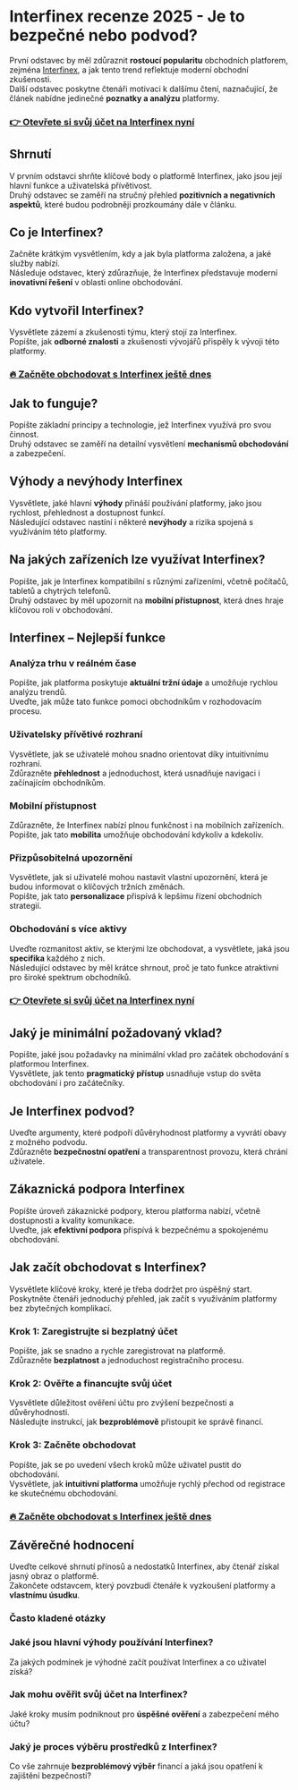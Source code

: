 # Interfinex recenze 2025 - Je to bezpečné nebo podvod?
   
První odstavec by měl zdůraznit **rostoucí popularitu** obchodních platforem, zejména [Interfinex](https://tinyurl.com/yta9t7dt), a jak tento trend reflektuje moderní obchodní zkušenosti.  
Další odstavec poskytne čtenáři motivaci k dalšímu čtení, naznačující, že článek nabídne jedinečné **poznatky a analýzu** platformy.

### [👉 Otevřete si svůj účet na Interfinex nyní](https://tinyurl.com/yta9t7dt)
## Shrnutí  
V prvním odstavci shrňte klíčové body o platformě Interfinex, jako jsou její hlavní funkce a uživatelská přívětivost.  
Druhý odstavec se zaměří na stručný přehled **pozitivních a negativních aspektů**, které budou podrobněji prozkoumány dále v článku.

## Co je Interfinex?  
Začněte krátkým vysvětlením, kdy a jak byla platforma založena, a jaké služby nabízí.  
Následuje odstavec, který zdůrazňuje, že Interfinex představuje moderní **inovativní řešení** v oblasti online obchodování.

## Kdo vytvořil Interfinex?  
Vysvětlete zázemí a zkušenosti týmu, který stojí za Interfinex.  
Popište, jak **odborné znalosti** a zkušenosti vývojářů přispěly k vývoji této platformy.

### [🔥 Začněte obchodovat s Interfinex ještě dnes](https://tinyurl.com/yta9t7dt)
## Jak to funguje?  
Popište základní principy a technologie, jež Interfinex využívá pro svou činnost.  
Druhý odstavec se zaměří na detailní vysvětlení **mechanismů obchodování** a zabezpečení.

## Výhody a nevýhody Interfinex  
Vysvětlete, jaké hlavní **výhody** přináší používání platformy, jako jsou rychlost, přehlednost a dostupnost funkcí.  
Následující odstavec nastíní i některé **nevýhody** a rizika spojená s využíváním této platformy.

## Na jakých zařízeních lze využívat Interfinex?  
Popište, jak je Interfinex kompatibilní s různými zařízeními, včetně počítačů, tabletů a chytrých telefonů.  
Druhý odstavec by měl upozornit na **mobilní přístupnost**, která dnes hraje klíčovou roli v obchodování.

## Interfinex – Nejlepší funkce  
### Analýza trhu v reálném čase  
Popište, jak platforma poskytuje **aktuální tržní údaje** a umožňuje rychlou analýzu trendů.  
Uveďte, jak může tato funkce pomoci obchodníkům v rozhodovacím procesu.

### Uživatelsky přívětivé rozhraní  
Vysvětlete, jak se uživatelé mohou snadno orientovat díky intuitivnímu rozhraní.  
Zdůrazněte **přehlednost** a jednoduchost, která usnadňuje navigaci i začínajícím obchodníkům.

### Mobilní přístupnost  
Zdůrazněte, že Interfinex nabízí plnou funkčnost i na mobilních zařízeních.  
Popište, jak tato **mobilita** umožňuje obchodování kdykoliv a kdekoliv.

### Přizpůsobitelná upozornění  
Vysvětlete, jak si uživatelé mohou nastavit vlastní upozornění, která je budou informovat o klíčových tržních změnách.  
Popište, jak tato **personalizace** přispívá k lepšímu řízení obchodních strategií.

### Obchodování s více aktivy  
Uveďte rozmanitost aktiv, se kterými lze obchodovat, a vysvětlete, jaká jsou **specifika** každého z nich.  
Následující odstavec by měl krátce shrnout, proč je tato funkce atraktivní pro široké spektrum obchodníků.

### [👉 Otevřete si svůj účet na Interfinex nyní](https://tinyurl.com/yta9t7dt)
## Jaký je minimální požadovaný vklad?  
Popište, jaké jsou požadavky na minimální vklad pro začátek obchodování s platformou Interfinex.  
Vysvětlete, jak tento **pragmatický přístup** usnadňuje vstup do světa obchodování i pro začátečníky.

## Je Interfinex podvod?  
Uveďte argumenty, které podpoří důvěryhodnost platformy a vyvrátí obavy z možného podvodu.  
Zdůrazněte **bezpečnostní opatření** a transparentnost provozu, která chrání uživatele.

## Zákaznická podpora Interfinex  
Popište úroveň zákaznické podpory, kterou platforma nabízí, včetně dostupnosti a kvality komunikace.  
Uveďte, jak **efektivní podpora** přispívá k bezpečnému a spokojenému obchodování.

## Jak začít obchodovat s Interfinex?  
Vysvětlete klíčové kroky, které je třeba dodržet pro úspěšný start.  
Poskytněte čtenáři jednoduchý přehled, jak začít s využíváním platformy bez zbytečných komplikací.

### Krok 1: Zaregistrujte si bezplatný účet  
Popište, jak se snadno a rychle zaregistrovat na platformě.  
Zdůrazněte **bezplatnost** a jednoduchost registračního procesu.

### Krok 2: Ověřte a financujte svůj účet  
Vysvětlete důležitost ověření účtu pro zvýšení bezpečnosti a důvěryhodnosti.  
Následujte instrukcí, jak **bezproblémově** přistoupit ke správě financí.

### Krok 3: Začněte obchodovat  
Popište, jak se po uvedení všech kroků může uživatel pustit do obchodování.  
Vysvětlete, jak **intuitivní platforma** umožňuje rychlý přechod od registrace ke skutečnému obchodování.

### [🔥 Začněte obchodovat s Interfinex ještě dnes](https://tinyurl.com/yta9t7dt)
## Závěrečné hodnocení  
Uveďte celkové shrnutí přínosů a nedostatků Interfinex, aby čtenář získal jasný obraz o platformě.  
Zakončete odstavcem, který povzbudí čtenáře k vyzkoušení platformy a **vlastnímu úsudku**.

### Často kladené otázky  
### Jaké jsou hlavní výhody používání Interfinex?  
Za jakých podmínek je výhodné začít používat Interfinex a co uživatel získá?  

### Jak mohu ověřit svůj účet na Interfinex?  
Jaké kroky musím podniknout pro **úspěšné ověření** a zabezpečení mého účtu?  

### Jaký je proces výběru prostředků z Interfinex?  
Co vše zahrnuje **bezproblémový výběr** financí a jaká jsou opatření k zajištění bezpečnosti?